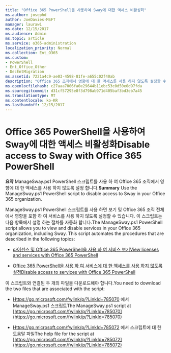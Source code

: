 ```yaml
---
title: "Office 365 PowerShell을 사용하여 Sway에 대한 액세스 비활성화"
ms.author: josephd
author: JoeDavies-MSFT
manager: laurawi
ms.date: 12/15/2017
ms.audience: Admin
ms.topic: article
ms.service: o365-administration
localization_priority: Normal
ms.collection: Ent_O365
ms.custom:
- PowerShell
- Ent_Office_Other
- DecEntMigration
ms.assetid: 7221a4c9-ae03-4598-81fe-a655c02f40ab
description: "Office 365 조직에서 영향에 대 한 액세스를 사용 하지 않도록 설정할 수 있도록 하는 ManageSway.ps1 PowerShell 스크립트를 다운로드 하는 위치에 알아봅니다."
ms.openlocfilehash: c27aaa7006fa0e29644b11ebc53c0d50e0d97fda
ms.sourcegitcommit: d31cf57295e8f3d798ab971d405baf3bd3eb7a45
ms.translationtype: MT
ms.contentlocale: ko-KR
ms.lasthandoff: 12/15/2017
---
```

# <a name="disable-access-to-sway-with-office-365-powershell"></a><span data-ttu-id="f306f-103">Office 365 PowerShell을 사용하여 Sway에 대한 액세스 비활성화</span><span class="sxs-lookup"><span data-stu-id="f306f-103">Disable access to Sway with Office 365 PowerShell</span></span>

<span data-ttu-id="f306f-104">**요약** ManageSway.ps1 PowerShell 스크립트를 사용 하 여 Office 365 조직에서 영향에 대 한 액세스를 사용 하지 않도록 설정 합니다.</span><span class="sxs-lookup"><span data-stu-id="f306f-104">**Summary** Use the ManageSway.ps1 PowerShell script to disable access to Sway in your Office 365 organization.</span></span>
  
<span data-ttu-id="f306f-p101">ManageSway.ps1 PowerShell 스크립트를 사용 하면 보기 및 Office 365 조직 전체에서 영향을 포함 하 여 서비스를 사용 하지 않도록 설정할 수 있습니다. 이 스크립트는 다음 항목에서 설명 하는 절차를 자동화 합니다.</span><span class="sxs-lookup"><span data-stu-id="f306f-p101">The ManageSway.ps1 PowerShell script allows you to view and disable services in your Office 365 organization, including Sway. This script automates the procedures that are described in the following topics:</span></span>
  
- [<span data-ttu-id="f306f-107">라이선스 및 Office 365 PowerShell을 사용 하 여 서비스 보기</span><span class="sxs-lookup"><span data-stu-id="f306f-107">View licenses and services with Office 365 PowerShell</span></span>](view-licenses-and-services-with-office-365-powershell.md)
    
- [<span data-ttu-id="f306f-108">Office 365 PowerShell을 사용 하 여 서비스에 대 한 액세스를 사용 하지 않도록 설정</span><span class="sxs-lookup"><span data-stu-id="f306f-108">Disable access to services with Office 365 PowerShell</span></span>](disable-access-to-services-with-office-365-powershell.md)
    
<span data-ttu-id="f306f-109">이 스크립트와 연결된 두 개의 파일을 다운로드해야 합니다.</span><span class="sxs-lookup"><span data-stu-id="f306f-109">You need to download the two files that are associated with the script:</span></span>
  
- <span data-ttu-id="f306f-110">[Https://go.microsoft.com/fwlink/p/?LinkId=785070](https://go.microsoft.com/fwlink/p/?LinkId=785070) 에서 ManageSway.ps1 스크립트</span><span class="sxs-lookup"><span data-stu-id="f306f-110">The ManageSway.ps1 script at [https://go.microsoft.com/fwlink/p/?LinkId=785070](https://go.microsoft.com/fwlink/p/?LinkId=785070)</span></span>
    
- <span data-ttu-id="f306f-111">[Https://go.microsoft.com/fwlink/p/?LinkId=785072](https://go.microsoft.com/fwlink/p/?LinkId=785072) 에서 스크립트에 대 한 도움말 파일</span><span class="sxs-lookup"><span data-stu-id="f306f-111">The help file for the script at [https://go.microsoft.com/fwlink/p/?LinkId=785072](https://go.microsoft.com/fwlink/p/?LinkId=785072)</span></span>
    

